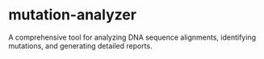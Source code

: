 # mutation-analyzer
A comprehensive tool for analyzing DNA sequence alignments, identifying mutations, and generating detailed reports.
